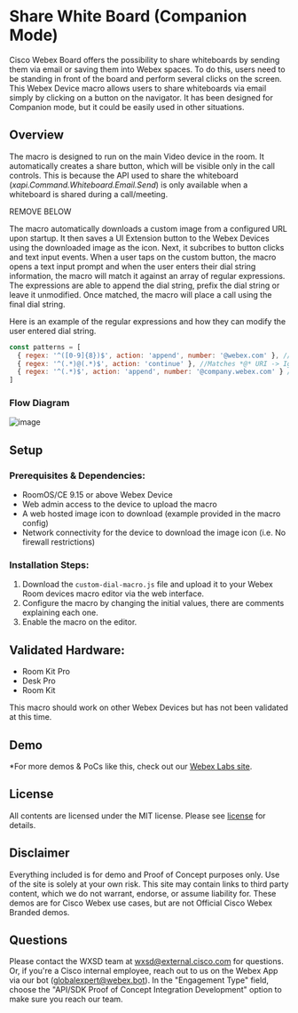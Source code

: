 # Share White Board (Companion Mode)

Cisco Webex Board offers the possibility to share whiteboards by sending them via email or saving them into Webex spaces. To do this, users need to be standing in front of the board and perform several clicks on the screen. This Webex Device macro allows users to share whiteboards via email simply by clicking on a button on the navigator. It has been designed for Companion mode, but it could be easily used in other situations.

## Overview

The macro is designed to run on the main Video device in the room. It automatically creates a share button, which will be visible only in the call controls. This is because the API used to share the whiteboard (_xapi.Command.Whiteboard.Email.Send_) is only available when a whiteboard is shared during a call/meeting.





REMOVE BELOW

The macro automatically downloads a custom image from a configured URL upon startup. It then saves a UI Extension button to the Webex Devices using the downloaded image as the icon. Next, it subcribes to button clicks and text input events. When a user taps on the custom button, the macro opens a text input prompt and when the user enters their dial string information, the macro will match it against an array of regular expressions. The expressions are able to append the dial string, prefix the dial string or leave it unmodified. Once matched, the macro will place a call using the final dial string.

Here is an example of the regular expressions and how they can modify the user entered dial string.
```js
const patterns = [
  { regex: '^([0-9]{8})$', action: 'append', number: '@webex.com' }, // Matches 8 digits -> <dialled> + '@webex.com'
  { regex: '^(.*)@(.*)$', action: 'continue' }, //Matches *@* URI -> Ignores URIs, allows to continue
  { regex: '^(.*)$', action: 'append', number: '@company.webex.com' } // Matches everything else -> <dialled> + '@company.webex.com'
]
```


### Flow Diagram

![image](https://user-images.githubusercontent.com/21026209/235311057-1dec9885-67b1-469e-a844-b963a8479c73.png)

## Setup

### Prerequisites & Dependencies:

- RoomOS/CE 9.15 or above Webex Device
- Web admin access to the device to upload the macro
- A web hosted image icon to download (example provided in the macro config)
- Network connectivity for the device to download the image icon (i.e. No firewall restrictions)

### Installation Steps:

1. Download the ``custom-dial-macro.js`` file and upload it to your Webex Room devices macro editor via the web interface.
2. Configure the macro by changing the initial values, there are comments explaining each one.
3. Enable the macro on the editor.


## Validated Hardware:

* Room Kit Pro
* Desk Pro
* Room Kit

This macro should work on other Webex Devices but has not been validated at this time.

## Demo

*For more demos & PoCs like this, check out our [Webex Labs site](https://collabtoolbox.cisco.com/webex-labs).

## License

All contents are licensed under the MIT license. Please see [license](LICENSE) for details.


## Disclaimer

Everything included is for demo and Proof of Concept purposes only. Use of the site is solely at your own risk. This site may contain links to third party content, which we do not warrant, endorse, or assume liability for. These demos are for Cisco Webex use cases, but are not Official Cisco Webex Branded demos.


## Questions

Please contact the WXSD team at [wxsd@external.cisco.com](mailto:wxsd@external.cisco.com?subject=custom-dial-macro) for questions. Or, if you're a Cisco internal employee, reach out to us on the Webex App via our bot (globalexpert@webex.bot). In the "Engagement Type" field, choose the "API/SDK Proof of Concept Integration Development" option to make sure you reach our team. 
